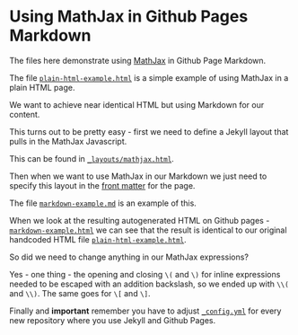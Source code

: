 Using MathJax in Github Pages Markdown
======================================

The files here demonstrate using [MathJax](https://www.mathjax.org/) in Github Page Markdown.

The file [`plain-html-example.html`](plain-html-example.html) is a simple example of using MathJax in a plain HTML page.

We want to achieve near identical HTML but using Markdown for our content.

This turns out to be pretty easy - first we need to define a Jekyll layout that pulls in the MathJax Javascript.

This can be found in [`_layouts/mathjax.html`](_layouts/mathjax.html).

Then when we want to use MathJax in our Markdown we just need to specify this layout in the [front matter](http://jekyllrb.com/docs/frontmatter/) for the page.

The file [`markdown-example.md`](markdown-example.md) is an example of this.

When we look at the resulting autogenerated HTML on Github pages - [`markdown-example.html`](https://george-hawkins.github.io/using-mathjax-in-markdown/markdown-example.html) we can see that the result is identical to our original handcoded HTML file [`plain-html-example.html`](plain-html-example.html).

So did we need to change anything in our MathJax expressions?

Yes - one thing - the opening and closing `\(` and `\)` for inline expressions needed to be escaped with an addition backslash, so we ended up with `\\(` and `\\)`. The same goes for `\[` and `\]`.

Finally and **important** remember you have to adjust [`_config.yml`](_config.yml) for every new repository where you use Jekyll and Github Pages.

